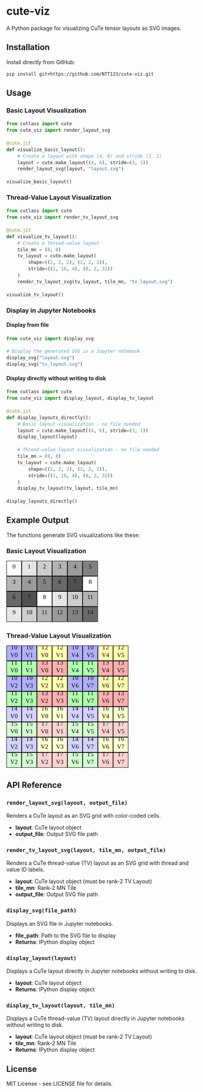 # cute-viz

A Python package for visualizing CuTe tensor layouts as SVG images.

## Installation

Install directly from GitHub:

```bash
pip install git+https://github.com/NTT123/cute-viz.git
```

## Usage

### Basic Layout Visualization

```python
from cutlass import cute
from cute_viz import render_layout_svg

@cute.jit
def visualize_basic_layout():
    # Create a layout with shape (4, 6) and stride (3, 1)
    layout = cute.make_layout((4, 6), stride=(3, 1))
    render_layout_svg(layout, "layout.svg")

visualize_basic_layout()
```

### Thread-Value Layout Visualization

```python
from cutlass import cute
from cute_viz import render_tv_layout_svg

@cute.jit
def visualize_tv_layout():
    # Create a thread-value layout
    tile_mn = (8, 8)
    tv_layout = cute.make_layout(
        shape=((2, 2, 2), (2, 2, 2)),
        stride=((1, 16, 4), (8, 2, 32))
    )
    render_tv_layout_svg(tv_layout, tile_mn, "tv_layout.svg")

visualize_tv_layout()
```

### Display in Jupyter Notebooks

#### Display from file
```python
from cute_viz import display_svg

# Display the generated SVG in a Jupyter notebook
display_svg("layout.svg")
display_svg("tv_layout.svg")
```

#### Display directly without writing to disk
```python
from cutlass import cute
from cute_viz import display_layout, display_tv_layout

@cute.jit
def display_layouts_directly():
    # Basic layout visualization - no file needed
    layout = cute.make_layout((4, 6), stride=(3, 1))
    display_layout(layout)

    # Thread-value layout visualization - no file needed
    tile_mn = (8, 8)
    tv_layout = cute.make_layout(
        shape=((2, 2, 2), (2, 2, 2)),
        stride=((1, 16, 4), (8, 2, 32))
    )
    display_tv_layout(tv_layout, tile_mn)

display_layouts_directly()
```

## Example Output

The functions generate SVG visualizations like these:

### Basic Layout Visualization
![Basic Layout](assets/layout.svg)

### Thread-Value Layout Visualization
![TV Layout](assets/tv_layout.svg)

## API Reference

### `render_layout_svg(layout, output_file)`

Renders a CuTe layout as an SVG grid with color-coded cells.

- **layout**: CuTe layout object
- **output_file**: Output SVG file path

### `render_tv_layout_svg(layout, tile_mn, output_file)`

Renders a CuTe thread-value (TV) layout as an SVG grid with thread and value ID labels.

- **layout**: CuTe layout object (must be rank-2 TV Layout)
- **tile_mn**: Rank-2 MN Tile
- **output_file**: Output SVG file path

### `display_svg(file_path)`

Displays an SVG file in Jupyter notebooks.

- **file_path**: Path to the SVG file to display
- **Returns**: IPython display object

### `display_layout(layout)`

Displays a CuTe layout directly in Jupyter notebooks without writing to disk.

- **layout**: CuTe layout object
- **Returns**: IPython display object

### `display_tv_layout(layout, tile_mn)`

Displays a CuTe thread-value (TV) layout directly in Jupyter notebooks without writing to disk.

- **layout**: CuTe layout object (must be rank-2 TV Layout)
- **tile_mn**: Rank-2 MN Tile
- **Returns**: IPython display object

## License

MIT License - see LICENSE file for details.
